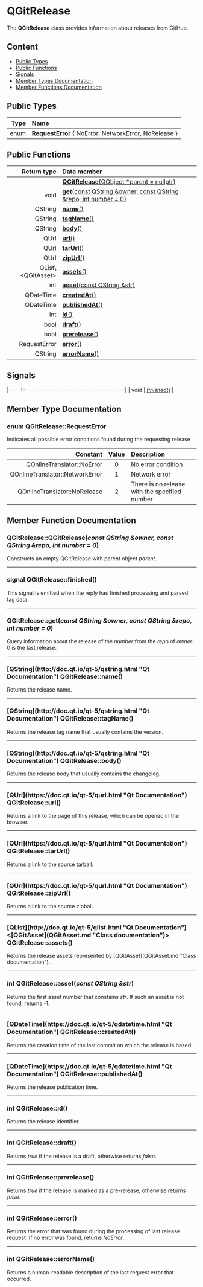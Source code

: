 # QGitRelease

The **QGitRelease** class provides information about releases from GitHub.

## Content

-   [Public Types](#public-types)
-   [Public Functions](#public-functions)
-   [Signals](#signals)
-   [Member Types Documentation](#member-types-documentation)
-   [Member Functions Documentation](#member-functions-documentation)

## Public Types

| Type | Name                                                                    |
| ---: | :---------------------------------------------------------------------- |
| enum | [**RequestError**](#request-error) { NoError, NetworkError, NoRelease } |

## Public Functions

|           Return type | Data member                                                                |
| --------------------: | :------------------------------------------------------------------------- |
|                       | [**QGitRelease**(QObject \*parent = nullptr)](#constructor)                |
|                  void | [**get**(const QString &owner, const QString &repo, int number = 0)](#get) |
|               QString | [**name**()](#name)                                                        |
|               QString | [**tagName**()](#tag-name)                                                 |
|               QString | [**body**()](#body)                                                        |
|                  QUrl | [**url**()](#url)                                                          |
|                  QUrl | [**tarUrl**()](#tar-url)                                                   |
|                  QUrl | [**zipUrl**()](#zip-url)                                                   |
| QList\\&lt;QGitAsset> | [**assets**()](#assets)                                                    |
|                   int | [**asset**(const QString &str)](#asset)                                    |
|             QDateTime | [**createdAt**()](#created-at)                                             |
|             QDateTime | [**publishedAt**()](#published-at)                                         |
|                   int | [**id**()](#id)                                                            |
|                  bool | [**draft**()](#draft)                                                      |
|                  bool | [**prerelease**()](#prerelease)                                            |
|          RequestError | [**error**()](#error)                                                      |
|               QString | [**errorName**()](#error-name)                                             |

## Signals

|-----:|:-----------------------------------------|
| void | [*finished*()](#finished) |

## Member Type Documentation

### <a id='request-error'/> enum QGitRelease::RequestError

Indicates all possible error conditions found during the requesting release

|                        Constant | Value | Description                                   |
| ------------------------------: | :---: | :-------------------------------------------- |
|      QOnlineTranslator::NoError |   0   | No error condition                            |
| QOnlineTranslator::NetworkError |   1   | Network error                                 |
|    QOnlineTranslator::NoRelease |   2   | There is no release with the specified number |

## Member Function Documentation

### <a id='constructor'/> QGitRelease::QGitRelease(_const QString &owner, const QString &repo, int number = 0_)

Constructs an empty QGitRelease with parent object _parent_.

* * *

### <a id='finished'/> signal QGitRelease::finished()

This signal is emitted when the reply has finished processing and parsed tag data.

* * *

### <a id='get'/> QGitRelease::get(_const QString &owner, const QString &repo, int number = 0_)

Query information about the release of the _number_ from the _repo_ of _owner_. 0 is the last release.

* * *

### <a id='name'/> \[QString](http&#x3A;//doc.qt.io/qt-5/qstring.html "Qt Documentation") QGitRelease::name()

Returns the release name.

* * *

### <a id='tag-name'/> \[QString](http&#x3A;//doc.qt.io/qt-5/qstring.html "Qt Documentation") QGitRelease::tagName()

Returns the release tag name that usually contains the version.

* * *

### <a id='body'/> \[QString](http&#x3A;//doc.qt.io/qt-5/qstring.html "Qt Documentation") QGitRelease::body()

Returns the release body that usually contains the changelog.

* * *

### <a id='url'/> \[QUrl](https&#x3A;//doc.qt.io/qt-5/qurl.html "Qt Documentation") QGitRelease::url()

Returns a link to the page of this release, which can be opened in the browser.

* * *

### <a id='tar-url'/> \[QUrl](https&#x3A;//doc.qt.io/qt-5/qurl.html "Qt Documentation") QGitRelease::tarUrl()

Returns a link to the source tarball.

* * *

### <a id='zip-url'/> \[QUrl](https&#x3A;//doc.qt.io/qt-5/qurl.html "Qt Documentation") QGitRelease::zipUrl()

Returns a link to the source zipball.

* * *

### <a id='assets'/> \[QList](http&#x3A;//doc.qt.io/qt-5/qlist.html "Qt Documentation")&lt;\[QGitAsset](QGitAsset.md "Class documentation")> QGitRelease::assets()

Returns the release assets represented by \[QGitAsset](QGitAsset.md "Class documentation").

* * *

### <a id='asset'/> int QGitRelease::asset(_const QString &str_)

Returns the first asset number that constains _str_. If such an asset is not found, returns -1.

* * *

### <a id='created-at'/> \[QDateTime](https&#x3A;//doc.qt.io/qt-5/qdatetime.html "Qt Documentation") QGitRelease::createdAt()

Returns the creation time of the last commit on which the release is based.

* * *

### <a id='published-at'/> \[QDateTime](https&#x3A;//doc.qt.io/qt-5/qdatetime.html "Qt Documentation") QGitRelease::publishedAt()

Returns the release publication time.

* * *

### <a id='id'/> int QGitRelease::id()

Returns the release identifier.

* * *

### <a id='draft'/> int QGitRelease::draft()

Returns _true_ if the release is a draft, otherwise returns _false_.

* * *

### <a id='prerelease'/> int QGitRelease::prerelease()

Returns _true_ if the release is marked as a pre-release, otherwise returns _false_.

* * *

### <a id='error'/> int QGitRelease::error()

Returns the error that was found during the processing of last release request. If no error was found, returns _NoError_.

* * *

### <a id='error-name'/> int QGitRelease::errorName()

Returns a human-readable description of the last request error that occurred.
